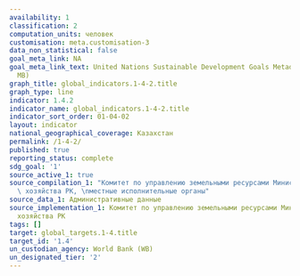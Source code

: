 ```yaml
---
availability: 1
classification: 2
computation_units: человек
customisation: meta.customisation-3
data_non_statistical: false
goal_meta_link: NA
goal_meta_link_text: United Nations Sustainable Development Goals Metadata (PDF 4.0
  MB)
graph_title: global_indicators.1-4-2.title
graph_type: line
indicator: 1.4.2
indicator_name: global_indicators.1-4-2.title
indicator_sort_order: 01-04-02
layout: indicator
national_geographical_coverage: Казахстан
permalink: /1-4-2/
published: true
reporting_status: complete
sdg_goal: '1'
source_active_1: true
source_compilation_1: "Комитет по управлению земельными ресурсами Министерства сельского\
  \ хозяйства РК, \nместные исполнительные органы"
source_data_1: Административные данные
source_implementation_1: Комитет по управлению земельными ресурсами Министерства сельского
  хозяйства РК
tags: []
target: global_targets.1-4.title
target_id: '1.4'
un_custodian_agency: World Bank (WB)
un_designated_tier: '2'
---
```

